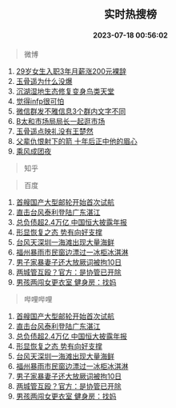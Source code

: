 <div align="center"><h2>实时热搜榜</h2><h4>2023-07-18 00:56:02</h4></div>

> 微博  

1. [29岁女生入职3年月薪涨200元裸辞](https://s.weibo.com/weibo?q=%2329%E5%B2%81%E5%A5%B3%E7%94%9F%E5%85%A5%E8%81%8C3%E5%B9%B4%E6%9C%88%E8%96%AA%E6%B6%A8200%E5%85%83%E8%A3%B8%E8%BE%9E%23&t=31&band_rank=1&Refer=top)<br />
2. [玉骨遥为什么没爆](https://s.weibo.com/weibo?q=%23%E7%8E%89%E9%AA%A8%E9%81%A5%E4%B8%BA%E4%BB%80%E4%B9%88%E6%B2%A1%E7%88%86%23&t=31&band_rank=2&Refer=top)<br />
3. [沉湖湿地生态修复变身鸟类天堂](https://s.weibo.com/weibo?q=%23%E6%B2%89%E6%B9%96%E6%B9%BF%E5%9C%B0%E7%94%9F%E6%80%81%E4%BF%AE%E5%A4%8D%E5%8F%98%E8%BA%AB%E9%B8%9F%E7%B1%BB%E5%A4%A9%E5%A0%82%23&t=31&band_rank=3&Refer=top)<br />
4. [觉得infp很可怕](https://s.weibo.com/weibo?q=%E8%A7%89%E5%BE%97infp%E5%BE%88%E5%8F%AF%E6%80%95&t=31&band_rank=4&Refer=top)<br />
5. [微信群发不雅信息3个群内文字不同](https://s.weibo.com/weibo?q=%23%E5%BE%AE%E4%BF%A1%E7%BE%A4%E5%8F%91%E4%B8%8D%E9%9B%85%E4%BF%A1%E6%81%AF3%E4%B8%AA%E7%BE%A4%E5%86%85%E6%96%87%E5%AD%97%E4%B8%8D%E5%90%8C%23&t=31&band_rank=5&Refer=top)<br />
6. [B太和市场局局长一起逛市场](https://s.weibo.com/weibo?q=B%E5%A4%AA%E5%92%8C%E5%B8%82%E5%9C%BA%E5%B1%80%E5%B1%80%E9%95%BF%E4%B8%80%E8%B5%B7%E9%80%9B%E5%B8%82%E5%9C%BA&t=31&band_rank=6&Refer=top)<br />
7. [玉骨遥点映礼没有王楚然](https://s.weibo.com/weibo?q=%23%E7%8E%89%E9%AA%A8%E9%81%A5%E7%82%B9%E6%98%A0%E7%A4%BC%E6%B2%A1%E6%9C%89%E7%8E%8B%E6%A5%9A%E7%84%B6%23&t=31&band_rank=7&Refer=top)<br />
8. [父辈仇恨射下的箭 十年后正中他的眉心](https://s.weibo.com/weibo?q=%E7%88%B6%E8%BE%88%E4%BB%87%E6%81%A8%E5%B0%84%E4%B8%8B%E7%9A%84%E7%AE%AD%20%E5%8D%81%E5%B9%B4%E5%90%8E%E6%AD%A3%E4%B8%AD%E4%BB%96%E7%9A%84%E7%9C%89%E5%BF%83&t=31&band_rank=8&Refer=top)<br />
9. [乘风成团夜](https://s.weibo.com/weibo?q=%E4%B9%98%E9%A3%8E%E6%88%90%E5%9B%A2%E5%A4%9C&t=31&band_rank=9&Refer=top)<br />

> 知乎  


> 百度  

1. [首艘国产大型邮轮开始首次试航](https://www.baidu.com/s?wd=%E9%A6%96%E8%89%98%E5%9B%BD%E4%BA%A7%E5%A4%A7%E5%9E%8B%E9%82%AE%E8%BD%AE%E5%BC%80%E5%A7%8B%E9%A6%96%E6%AC%A1%E8%AF%95%E8%88%AA&sa=fyb_news&rsv_dl=fyb_news)<br />
2. [直击台风泰利登陆广东湛江](https://www.baidu.com/s?wd=%E7%9B%B4%E5%87%BB%E5%8F%B0%E9%A3%8E%E6%B3%B0%E5%88%A9%E7%99%BB%E9%99%86%E5%B9%BF%E4%B8%9C%E6%B9%9B%E6%B1%9F&sa=fyb_news&rsv_dl=fyb_news)<br />
3. [总负债超2.4万亿 中国恒大披露年报](https://www.baidu.com/s?wd=%E6%80%BB%E8%B4%9F%E5%80%BA%E8%B6%852.4%E4%B8%87%E4%BA%BF+%E4%B8%AD%E5%9B%BD%E6%81%92%E5%A4%A7%E6%8A%AB%E9%9C%B2%E5%B9%B4%E6%8A%A5&sa=fyb_news&rsv_dl=fyb_news)<br />
4. [形显恢复之态 势有向好支撑](https://www.baidu.com/s?wd=%E5%BD%A2%E6%98%BE%E6%81%A2%E5%A4%8D%E4%B9%8B%E6%80%81+%E5%8A%BF%E6%9C%89%E5%90%91%E5%A5%BD%E6%94%AF%E6%92%91&sa=fyb_news&rsv_dl=fyb_news)<br />
5. [台风天深圳一海滩出现大量海鲜](https://www.baidu.com/s?wd=%E5%8F%B0%E9%A3%8E%E5%A4%A9%E6%B7%B1%E5%9C%B3%E4%B8%80%E6%B5%B7%E6%BB%A9%E5%87%BA%E7%8E%B0%E5%A4%A7%E9%87%8F%E6%B5%B7%E9%B2%9C&sa=fyb_news&rsv_dl=fyb_news)<br />
6. [福州暴雨市民窗边漂过一冰柜冰淇淋](https://www.baidu.com/s?wd=%E7%A6%8F%E5%B7%9E%E6%9A%B4%E9%9B%A8%E5%B8%82%E6%B0%91%E7%AA%97%E8%BE%B9%E6%BC%82%E8%BF%87%E4%B8%80%E5%86%B0%E6%9F%9C%E5%86%B0%E6%B7%87%E6%B7%8B&sa=fyb_news&rsv_dl=fyb_news)<br />
7. [男子家暴妻子还大放厥词被拘10日](https://www.baidu.com/s?wd=%E7%94%B7%E5%AD%90%E5%AE%B6%E6%9A%B4%E5%A6%BB%E5%AD%90%E8%BF%98%E5%A4%A7%E6%94%BE%E5%8E%A5%E8%AF%8D%E8%A2%AB%E6%8B%9810%E6%97%A5&sa=fyb_news&rsv_dl=fyb_news)<br />
8. [两城管互殴？官方：是协管已开除](https://www.baidu.com/s?wd=%E4%B8%A4%E5%9F%8E%E7%AE%A1%E4%BA%92%E6%AE%B4%EF%BC%9F%E5%AE%98%E6%96%B9%EF%BC%9A%E6%98%AF%E5%8D%8F%E7%AE%A1%E5%B7%B2%E5%BC%80%E9%99%A4&sa=fyb_news&rsv_dl=fyb_news)<br />
9. [男孩两闯女更衣室 健身房：找妈](https://www.baidu.com/s?wd=%E7%94%B7%E5%AD%A9%E4%B8%A4%E9%97%AF%E5%A5%B3%E6%9B%B4%E8%A1%A3%E5%AE%A4+%E5%81%A5%E8%BA%AB%E6%88%BF%EF%BC%9A%E6%89%BE%E5%A6%88&sa=fyb_news&rsv_dl=fyb_news)<br />

> 哔哩哔哩  

1. [首艘国产大型邮轮开始首次试航](https://www.baidu.com/s?wd=%E9%A6%96%E8%89%98%E5%9B%BD%E4%BA%A7%E5%A4%A7%E5%9E%8B%E9%82%AE%E8%BD%AE%E5%BC%80%E5%A7%8B%E9%A6%96%E6%AC%A1%E8%AF%95%E8%88%AA&sa=fyb_news&rsv_dl=fyb_news)<br />
2. [直击台风泰利登陆广东湛江](https://www.baidu.com/s?wd=%E7%9B%B4%E5%87%BB%E5%8F%B0%E9%A3%8E%E6%B3%B0%E5%88%A9%E7%99%BB%E9%99%86%E5%B9%BF%E4%B8%9C%E6%B9%9B%E6%B1%9F&sa=fyb_news&rsv_dl=fyb_news)<br />
3. [总负债超2.4万亿 中国恒大披露年报](https://www.baidu.com/s?wd=%E6%80%BB%E8%B4%9F%E5%80%BA%E8%B6%852.4%E4%B8%87%E4%BA%BF+%E4%B8%AD%E5%9B%BD%E6%81%92%E5%A4%A7%E6%8A%AB%E9%9C%B2%E5%B9%B4%E6%8A%A5&sa=fyb_news&rsv_dl=fyb_news)<br />
4. [形显恢复之态 势有向好支撑](https://www.baidu.com/s?wd=%E5%BD%A2%E6%98%BE%E6%81%A2%E5%A4%8D%E4%B9%8B%E6%80%81+%E5%8A%BF%E6%9C%89%E5%90%91%E5%A5%BD%E6%94%AF%E6%92%91&sa=fyb_news&rsv_dl=fyb_news)<br />
5. [台风天深圳一海滩出现大量海鲜](https://www.baidu.com/s?wd=%E5%8F%B0%E9%A3%8E%E5%A4%A9%E6%B7%B1%E5%9C%B3%E4%B8%80%E6%B5%B7%E6%BB%A9%E5%87%BA%E7%8E%B0%E5%A4%A7%E9%87%8F%E6%B5%B7%E9%B2%9C&sa=fyb_news&rsv_dl=fyb_news)<br />
6. [福州暴雨市民窗边漂过一冰柜冰淇淋](https://www.baidu.com/s?wd=%E7%A6%8F%E5%B7%9E%E6%9A%B4%E9%9B%A8%E5%B8%82%E6%B0%91%E7%AA%97%E8%BE%B9%E6%BC%82%E8%BF%87%E4%B8%80%E5%86%B0%E6%9F%9C%E5%86%B0%E6%B7%87%E6%B7%8B&sa=fyb_news&rsv_dl=fyb_news)<br />
7. [男子家暴妻子还大放厥词被拘10日](https://www.baidu.com/s?wd=%E7%94%B7%E5%AD%90%E5%AE%B6%E6%9A%B4%E5%A6%BB%E5%AD%90%E8%BF%98%E5%A4%A7%E6%94%BE%E5%8E%A5%E8%AF%8D%E8%A2%AB%E6%8B%9810%E6%97%A5&sa=fyb_news&rsv_dl=fyb_news)<br />
8. [两城管互殴？官方：是协管已开除](https://www.baidu.com/s?wd=%E4%B8%A4%E5%9F%8E%E7%AE%A1%E4%BA%92%E6%AE%B4%EF%BC%9F%E5%AE%98%E6%96%B9%EF%BC%9A%E6%98%AF%E5%8D%8F%E7%AE%A1%E5%B7%B2%E5%BC%80%E9%99%A4&sa=fyb_news&rsv_dl=fyb_news)<br />
9. [男孩两闯女更衣室 健身房：找妈](https://www.baidu.com/s?wd=%E7%94%B7%E5%AD%A9%E4%B8%A4%E9%97%AF%E5%A5%B3%E6%9B%B4%E8%A1%A3%E5%AE%A4+%E5%81%A5%E8%BA%AB%E6%88%BF%EF%BC%9A%E6%89%BE%E5%A6%88&sa=fyb_news&rsv_dl=fyb_news)<br />
